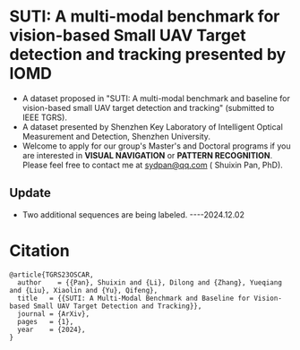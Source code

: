 # SUTI: A multi-modal benchmark for vision-based Small UAV Target detection and tracking presented by IOMD
* A dataset proposed in "SUTI: A multi-modal benchmark and baseline for vision-based small UAV target detection and tracking" (submitted to IEEE TGRS).
* A dataset presented by Shenzhen Key Laboratory of Intelligent Optical Measurement and Detection, Shenzhen University.
* Welcome to apply for our group's Master's and Doctoral programs if you are interested in **VISUAL NAVIGATION** or **PATTERN RECOGNITION**. Please feel free to contact me at sydpan@qq.com ( Shuixin Pan, PhD).
## Update
* Two additional sequences are being labeled. ----2024.12.02

# Citation
```
@article{TGRS23OSCAR,
  author    = {{Pan}, Shuixin and {Li}, Dilong and {Zhang}, Yueqiang and {Liu}, Xiaolin and {Yu}, Qifeng},
  title   = {{SUTI: A Multi-Modal Benchmark and Baseline for Vision-based Small UAV Target Detection and Tracking}},
  journal = {ArXiv},
  pages   = {1},
  year    = {2024},
}
```
